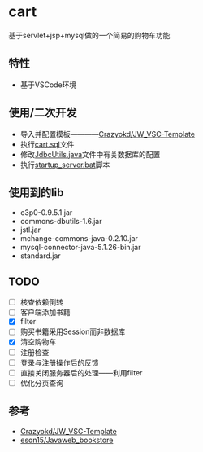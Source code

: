 # cart
基于servlet+jsp+mysql做的一个简易的购物车功能
## 特性
- 基于VSCode环境
## 使用/二次开发
- 导入并配置模板————[Crazyokd/JW_VSC-Template](##参考)
- 执行[cart.sql](cart.sql)文件
- 修改[JdbcUtils.java](pkg/ex11/utils/JdbcUtils.java)文件中有关数据库的配置
- 执行[startup_server.bat](startup_server.bat)脚本
## 使用到的lib
- c3p0-0.9.5.1.jar
- commons-dbutils-1.6.jar
- jstl.jar
- mchange-commons-java-0.2.10.jar
- mysql-connector-java-5.1.26-bin.jar
- standard.jar
## TODO
- [ ] 核查依赖倒转
- [ ] 客户端添加书籍
- [x] filter
- [ ] 购买书籍采用Session而非数据库
- [x] 清空购物车
- [ ] 注册检查
- [ ] 登录与注册操作后的反馈
- [ ] 直接关闭服务器后的处理——利用filter
- [ ] 优化分页查询
## 参考
- [Crazyokd/JW_VSC-Template](https://github.com/Crazyokd/JW_VSC-Template)
- [eson15/Javaweb_bookstore](https://github.com/eson15/Javaweb_bookstore)